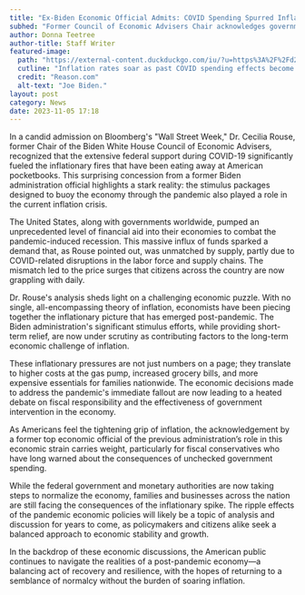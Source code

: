 ```yaml
---
title: "Ex-Biden Economic Official Admits: COVID Spending Spurred Inflation Surge"
subhed: "Former Council of Economic Advisers Chair acknowledges government stimulus as a key factor in rising inflation rates."
author: Donna Teetree
author-title: Staff Writer
featured-image: 
  path: "https://external-content.duckduckgo.com/iu/?u=https%3A%2F%2Fd2eehagpk5cl65.cloudfront.net%2Fimg%2Fq60%2Fuploads%2F2022%2F06%2Fbiden-ARP-COVID-dpaphotosfive592723-scaled.jpeg&f=1&nofb=1&ipt=a1a3fadb97e279637963ab7118e8bcf81fa6f9b381dd0835282df659a3df33b2&ipo=images"
  cutline: "Inflation rates soar as past COVID spending effects become evident."
  credit: "Reason.com"
  alt-text: "Joe Biden."
layout: post
category: News
date: 2023-11-05 17:18
---
```


In a candid admission on Bloomberg's "Wall Street Week," Dr. Cecilia Rouse, former Chair of the Biden White House Council of Economic Advisers, recognized that the extensive federal support during COVID-19 significantly fueled the inflationary fires that have been eating away at American pocketbooks. This surprising concession from a former Biden administration official highlights a stark reality: the stimulus packages designed to buoy the economy through the pandemic also played a role in the current inflation crisis.

The United States, along with governments worldwide, pumped an unprecedented level of financial aid into their economies to combat the pandemic-induced recession. This massive influx of funds sparked a demand that, as Rouse pointed out, was unmatched by supply, partly due to COVID-related disruptions in the labor force and supply chains. The mismatch led to the price surges that citizens across the country are now grappling with daily.

Dr. Rouse's analysis sheds light on a challenging economic puzzle. With no single, all-encompassing theory of inflation, economists have been piecing together the inflationary picture that has emerged post-pandemic. The Biden administration's significant stimulus efforts, while providing short-term relief, are now under scrutiny as contributing factors to the long-term economic challenge of inflation.

These inflationary pressures are not just numbers on a page; they translate to higher costs at the gas pump, increased grocery bills, and more expensive essentials for families nationwide. The economic decisions made to address the pandemic's immediate fallout are now leading to a heated debate on fiscal responsibility and the effectiveness of government intervention in the economy.

As Americans feel the tightening grip of inflation, the acknowledgement by a former top economic official of the previous administration’s role in this economic strain carries weight, particularly for fiscal conservatives who have long warned about the consequences of unchecked government spending.

While the federal government and monetary authorities are now taking steps to normalize the economy, families and businesses across the nation are still facing the consequences of the inflationary spike. The ripple effects of the pandemic economic policies will likely be a topic of analysis and discussion for years to come, as policymakers and citizens alike seek a balanced approach to economic stability and growth.

In the backdrop of these economic discussions, the American public continues to navigate the realities of a post-pandemic economy—a balancing act of recovery and resilience, with the hopes of returning to a semblance of normalcy without the burden of soaring inflation.
